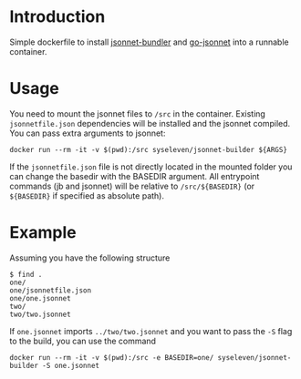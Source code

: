 # Introduction

Simple dockerfile to install [jsonnet-bundler](https://github.com/jsonnet-bundler/jsonnet-bundler)
and [go-jsonnet](https://github.com/google/go-jsonnet) into a runnable container.

# Usage
You need to mount the jsonnet files to `/src` in the container. Existing
`jsonnetfile.json` dependencies will be installed and the jsonnet compiled. You
can pass extra arguments to jsonnet:

```
docker run --rm -it -v $(pwd):/src syseleven/jsonnet-builder ${ARGS}
```

If the `jsonnetfile.json` file is not directly located in the mounted folder
you can change the basedir with the BASEDIR argument.  All entrypoint commands
(jb and jsonnet) will be relative to `/src/${BASEDIR}` (or `${BASEDIR}` if
specified as absolute path).

# Example
Assuming you have the following structure

```
$ find .
one/
one/jsonnetfile.json
one/one.jsonnet
two/
two/two.jsonnet
```

If `one.jsonnet` imports `../two/two.jsonnet` and you want to pass the `-S`
flag to the build, you can use the command

```
docker run --rm -it -v $(pwd):/src -e BASEDIR=one/ syseleven/jsonnet-builder -S one.jsonnet
```
